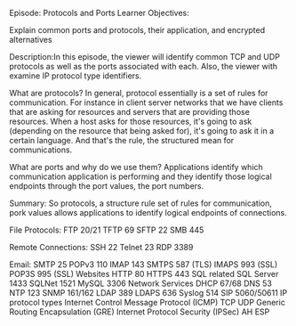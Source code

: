 Episode: Protocols and Ports
Learner Objectives:

Explain common ports and protocols, their application, and encrypted alternatives

Description:In this episode, the viewer will identify common TCP and UDP protocols as well as the ports associated with each. Also, the viewer with examine IP protocol type identifiers.

What are protocols?
In general, protocol essentially is a set of rules for communication. For instance in client server networks that we have clients that are asking for resources and servers that are providing those resources. When a host asks for those resources, it's going to ask (depending on the resource that being asked for), it's going to ask it in a certain language. And that's the rule, the structured mean for communications.

What are ports and why do we use them?
Applications identify which communication application is performing and they identify those logical endpoints through the port values, the port numbers. 

Summary:
So protocols, a structure rule set of rules for communication, pork values allows applications to identify logical endpoints of connections.


File Protocols:
FTP 20/21
TFTP 69
SFTP 22
SMB 445

Remote Connections:
SSH 22
Telnet 23
RDP 3389

Email:
SMTP 25
POPv3 110
IMAP 143
SMTPS 587 (TLS)
IMAPS 993 (SSL)
POP3S 995 (SSL)
Websites
HTTP 80
HTTPS 443
SQL related
SQL Server 1433
SQLNet 1521
MySQL 3306
Network Services
DHCP 67/68
DNS 53
NTP 123
SNMP 161/162
LDAP 389
LDAPS 636
Syslog 514
SIP 5060/50611
IP protocol types
Internet Control Message Protocol (ICMP)
TCP
UDP
Generic Routing Encapsulation (GRE)
Internet Protocol Security (IPSec)
AH
ESP